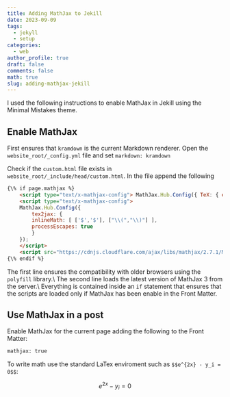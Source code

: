 ```yaml
---
title: Adding MathJax to Jekill
date: 2023-09-09
tags:
  - jekyll
  - setup
categories:
  - web
author_profile: true
draft: false
comments: false
math: true
slug: adding-mathjax-jekill
---
```


I used the following instructions to enable MathJax in Jekill using the Minimal Mistakes theme.

## Enable MathJax

First ensures that `kramdown` is the current Markdown renderer. Open the `website_root/_config.yml` file and set
```markdown: kramdown```

Check if the `custom.html` file exists in ```website_root/_include/head/custom.html```.
In the file append the following

```html
{\% if page.mathjax %}
    <script type="text/x-mathjax-config"> MathJax.Hub.Config({ TeX: { equationNumbers: { autoNumber: "all" } } }); </script>
    <script type="text/x-mathjax-config">
    MathJax.Hub.Config({
        tex2jax: {
        inlineMath: [ ['$','$'], ["\\(","\\)"] ],
        processEscapes: true
        }
    });
    </script>
    <script src="https://cdnjs.cloudflare.com/ajax/libs/mathjax/2.7.1/MathJax.js?config=TeX-AMS-MML_HTMLorMML" type="text/javascript"></script>
{\% endif %}
```

The first line ensures the compatibility with older browsers using the `polyfill` library.\\
The second line loads the latest version of MathJax 3 from the server.\\
Everything is contained inside an `if` statement that ensures that the scripts are loaded only if MathJax has been enable in the Front Matter.

## Use MathJax in a post

Enable MathJax for the current page adding the following to the Front Matter:

```html
mathjax: true
```

To write math use the standard LaTex enviroment such as `$$e^{2x} - y_i = 0$$`:

$$e^{2x} - y_i = 0$$
